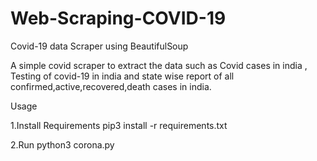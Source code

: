 # Web-Scraping-COVID-19

Covid-19 data Scraper using BeautifulSoup

A simple covid scraper to extract the data such as Covid cases in india , Testing of covid-19 in india and state wise report of all confirmed,active,recovered,death cases in india.

Usage

1.Install Requirements pip3 install -r requirements.txt

2.Run python3 corona.py
